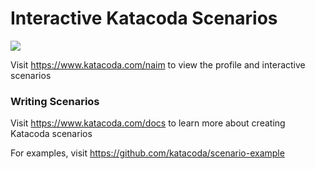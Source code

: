 # Interactive Katacoda Scenarios

[![](http://shields.katacoda.com/katacoda/naim/count.svg)](https://www.katacoda.com/naim "Get your profile on Katacoda.com")

Visit https://www.katacoda.com/naim to view the profile and interactive scenarios

### Writing Scenarios
Visit https://www.katacoda.com/docs to learn more about creating Katacoda scenarios

For examples, visit https://github.com/katacoda/scenario-example
